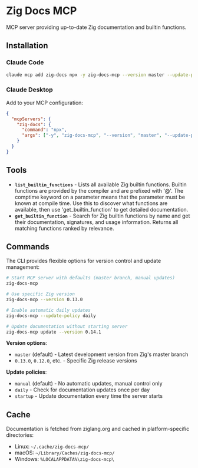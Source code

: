 # Zig Docs MCP

MCP server providing up-to-date Zig documentation and builtin functions.

## Installation

### Claude Code
```bash
claude mcp add zig-docs npx -y zig-docs-mcp --version master --update-policy manual
```

### Claude Desktop
Add to your MCP configuration:
```json
{
  "mcpServers": {
    "zig-docs": {
      "command": "npx",
      "args": ["-y", "zig-docs-mcp", "--version", "master", "--update-policy", "manual"]
    }
  }
}
```

## Tools

- **`list_builtin_functions`** - Lists all available Zig builtin functions. Builtin functions are provided by the compiler and are prefixed with '@'. The comptime keyword on a parameter means that the parameter must be known at compile time. Use this to discover what functions are available, then use 'get_builtin_function' to get detailed documentation.
- **`get_builtin_function`** - Search for Zig builtin functions by name and get their documentation, signatures, and usage information. Returns all matching functions ranked by relevance.

## Commands

The CLI provides flexible options for version control and update management:

```bash
# Start MCP server with defaults (master branch, manual updates)
zig-docs-mcp

# Use specific Zig version
zig-docs-mcp --version 0.13.0

# Enable automatic daily updates
zig-docs-mcp --update-policy daily

# Update documentation without starting server
zig-docs-mcp update --version 0.14.1
```

**Version options**:
- `master` (default) - Latest development version from Zig's master branch
- `0.13.0`, `0.12.0`, etc. - Specific Zig release versions

**Update policies**:
- `manual` (default) - No automatic updates, manual control only
- `daily` - Check for documentation updates once per day
- `startup` - Update documentation every time the server starts

## Cache

Documentation is fetched from ziglang.org and cached in platform-specific directories:
- Linux: `~/.cache/zig-docs-mcp/`
- macOS: `~/Library/Caches/zig-docs-mcp/`
- Windows: `%LOCALAPPDATA%\zig-docs-mcp\`

